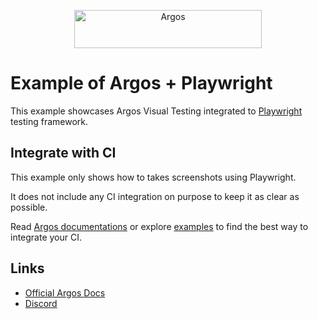 <p align="center">
  <a href="https://argos-ci.com/?utm_source=github&utm_medium=logo" target="_blank">
    <img src="https://raw.githubusercontent.com/argos-ci/argos/main/resources/logos/logo-github-readme.png" alt="Argos" width="300" height="61">
  </a>
</p>

# Example of Argos + Playwright

This example showcases Argos Visual Testing integrated to [Playwright](https://playwright.dev/) testing framework.

## Integrate with CI

This example only shows how to takes screenshots using Playwright.

It does not include any CI integration on purpose to keep it as clear as possible.

Read [Argos documentations](https://docs.argos-ci.com/) or explore [examples](https://github.com/argos-ci/argos/tree/main/examples) to find the best way to integrate your CI.

## Links

- [Official Argos Docs](https://docs.argos-ci.com/)
- [Discord](https://discord.gg/pK79sv85Vg)
